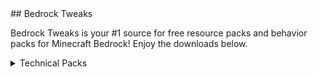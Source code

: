 <head>
<script async defer src="buttons.js"></script>
</head>
## Bedrock Tweaks

Bedrock Tweaks is your #1 source for free resource packs and behavior packs for Minecraft Bedrock! Enjoy the downloads below.

<link rel="stylesheet" href="{{ '/assets/css/style.css?v=' | append: site.github.build_revision | relative_url }}">
<details close>
<summary>Technical Packs</summary>
<br>
Download Button:<br>
<a class="github-button" href="https://www.google.com" data-icon="octicon-download" data-size="large" aria-label="Download">Download</a>
<br><br>
</details>

